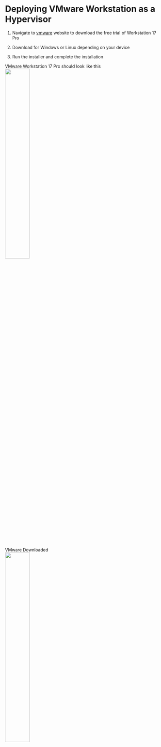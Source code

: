 # Deploying VMware Workstation as a Hypervisor

1. Navigate to [vmware](https://www.vmware.com/products/workstation-pro.html) website to download the free trial of Workstation 17 Pro

2. Download for Windows or Linux depending on your device

3. Run the installer and complete the installation

<p align="left">
VMware Workstation 17 Pro should look like this<br/>
<img src="https://i.imgur.com/XuG5b5s.png" height="40%" width="40%" alt=""/>
<br />

<p align="left">
VMware Downloaded<br/>
<img src="https://i.imgur.com/5zeCL71.png" height="40%" width="40%" alt=""/>
<br />

